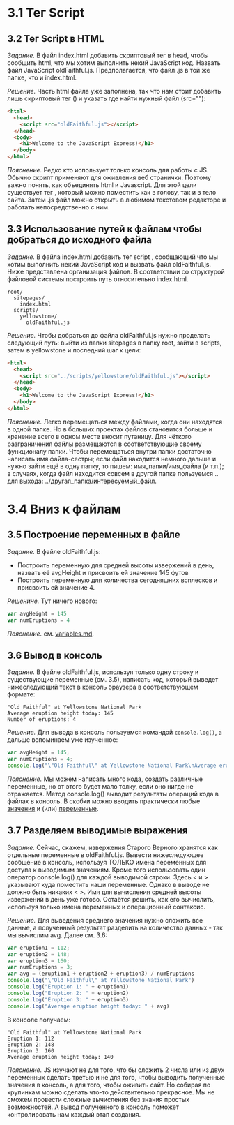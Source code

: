 # 3.1 Тег Script

## 3.2 Тег Script в HTML

_Задание._
В файл index.html добавить скриптовый тег в head, чтобы сообщить html, что мы хотим выполнить некий JavaScript код. Назвать файл JavaScript oldFaithful.js. Предполагается, что файл .js в той же папке, что и index.html.

_Решение._
Часть html файла уже заполнена, так что нам стоит добавить лишь скриптовый тег (<script></script>) и указать где найти нужный файл (src=""):
```html
<html>
  <head>
    <script src="oldFaithful.js"></script>
  </head>
  <body>
    <h1>Welcome to the JavaScript Express!</h1>
  </body>
</html>
```

_Пояснение._
Редко кто использует только консоль для работы с JS. Обычно скрипт применяют для оживления веб странички. Поэтому важно понять, как объединять html и Javascript. Для этой цели существует тег <script src="расположение_.js_файла"></script>, который можно поместить как в голову, так и в тело сайта. Затем .js файл можно открыть в любимом текстовом редакторе и работать непосредственно с ним.

## 3.3 Использование путей к файлам чтобы добраться до исходного файла

_Задание._
В <head> файла index.html добавить тег script , сообщающий что мы хотим выполнить некий JavaScript код и вызвать файл oldFaithful.js. Ниже представлена организация файлов. В соответствии со структурой файловой системы построить путь относительно index.html.
```
root/
  sitepages/
    index.html
  scripts/
    yellowstone/
      oldFaithful.js
```

_Решение._
Чтобы добраться до файла oldFaithful.js нужно проделать следующий путь: выйти из папки sitepages в папку root, зайти в scripts, затем в yellowstone и последний шаг к цели: 
```html
<html>
  <head>
    <script src="../scripts/yellowstone/oldFaithful.js"></script>
  </head>
  <body>
    <h1>Welcome to the JavaScript Express!</h1>
  </body>
</html>
```

_Пояснение._
Легко перемещаться между файлами, когда они находятся в одной папке. Но в больших проектах файлов становится больше и хранение всего в одном месте вносит путаницу. Для чёткого разграничения файлы размещаются в соответствующие своему функционалу папки. Чтобы перемещаться внутри папки достаточно написать имя файла-сестры; если файл находится немного дальше и нужно зайти ещё в одну папку, то пишем: имя_папки/имя_файла (и т.п.); в случаях, когда файл находится совсем в другой папке пользуемся .. для выхода: ../другая_папка/интересуемый_файл.

# 3.4 Вниз к файлам

## 3.5 Построение переменных в файле

_Задание._
В файле oldFaithful.js:
  * Построить переменную для средней высоты извержений в день, назвать её avgHeight и присвоить ей значение 145 футов
  * Построить переменную для количества сегодняшних всплесков и присвоить ей значение 4.

_Решенине._
Тут ничего нового:
```javascript
var avgHeight = 145
var numEruptions = 4
```

_Пояснение._
см. [variables.md](https://github.com/Preigile/CodeschoolHints/blob/master/JavaScript/JavaScript_Road_Trip_Part_1/2.variables.md).

## 3.6 Вывод в консоль

_Задание._
В файле oldFaithful.js, используя только одну строку и существующие переменные (см. 3.5),  написать код, который выведет нижеследующий текст в консоль браузера в соответствующем формате: 
```
"Old Faithful" at Yellowstone National Park
Average eruption height today: 145
Number of eruptions: 4
```

_Решение._
Для вывода в консоль пользуемся командой `console.log()`, а дальше вспоминаем уже изученное:
```javascript
var avgHeight = 145;
var numEruptions = 4;
console.log("\"Old Faithful\" at Yellowstone National Park\nAverage eruption height today: " + avgHeight + "\n" + "Number of eruptions: " + numEruptions)
```

_Пояснение._
Мы можем написать много кода, создать различные переменные, но от этого будет мало толку, если оно нигде не отражается. Метод console.log() выводит результаты операций кода в файлах в консоль. В скобки можно вводить практически любые [значения](https://github.com/Preigile/CodeschoolHints/blob/master/JavaScript/JavaScript_Road_Trip_Part_1/1.values.md) и (или) [переменные](https://github.com/Preigile/CodeschoolHints/blob/master/JavaScript/JavaScript_Road_Trip_Part_1/2.variables.md).

## 3.7 Разделяем выводимые выражения

_Задание._
Сейчас, скажем, извержения Старого Верного хранятся как отдельные переменные в oldFaithful.js. 
Вывести нижеследующее сообщение в консоль, используя ТОЛЬКО имена переменных для доступа к выводимым значениям. Кроме того использовать один оператор console.log() для каждой выводимой строки. Здесь < и > указывают куда поместить наши переменные. Однако в выводе не должно быть никаких < >. 
Имя для вычисления средней высоты извержений в день уже готово. Остаётся решить, как его вычислить, используя только имена переменных и операционный сонтаксис.

_Решение._
Для выведения среднего значения нужно сложить все данные, а полученный результат разделить на количество данных - так мы вычислим avg. Далее см. 3.6:
```javascript
var eruption1 = 112;
var eruption2 = 148;
var eruption3 = 160;
var numEruptions = 3;
var avg = (eruption1 + eruption2 + eruption3) / numEruptions
console.log("\"Old Faithful\" at Yellowstone National Park")
console.log("Eruption 1: " + eruption1)
console.log("Eruption 2: " + eruption2)
console.log("Eruption 3: " + eruption3)
console.log("Average eruption height today: " + avg)
```
В консоле получаем:
```
"Old Faithful" at Yellowstone National Park
Eruption 1: 112
Eruption 2: 148
Eruption 3: 160
Average eruption height today: 140
```

_Пояснение._
JS изучают не для того, что бы сложить 2 числа или из двух переменных сделать третью и не для того, чтобы выводить полученные значения в консоль, а для того, чтобы оживить сайт. Но собирая по крупинкам можно сделать что-то действительно прекрасное. Мы не сможем провести сложные вычисления без знания простых возможностей. А вывод полученного в консоль поможет контролировать нам каждый этап создания.